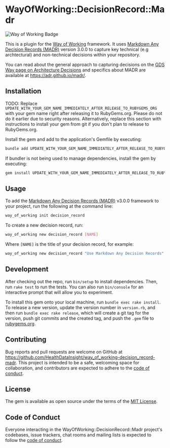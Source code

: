 # WayOfWorking::DecisionRecord::Madr

<!-- Way of Working: Main Badge Holder Start -->
![Way of Working Badge](https://img.shields.io/badge/Way_of_Working-v2.0.1-%238169e3?labelColor=black)
<!-- Way of Working: Additional Badge Holder Start -->
<!-- Way of Working: Badge Holder End -->

This is a plugin for the [Way of Working](https://github.com/HealthDataInsight/way_of_working) framework. It uses [Markdown Any Decision Records (MADR)](https://adr.github.io/madr/) version 3.0.0 to capture key technical (e.g archtectural) and non-technical decisions within your repository.

You can read about the general approach to capturing decisions on the [GDS Way page on Architecture Decisions](https://gds-way.cloudapps.digital/standards/architecture-decisions.html) and specifics about MADR are available at <https://adr.github.io/madr/>.

## Installation

TODO: Replace `UPDATE_WITH_YOUR_GEM_NAME_IMMEDIATELY_AFTER_RELEASE_TO_RUBYGEMS_ORG` with your gem name right after releasing it to RubyGems.org. Please do not do it earlier due to security reasons. Alternatively, replace this section with instructions to install your gem from git if you don't plan to release to RubyGems.org.

Install the gem and add to the application's Gemfile by executing:

```bash
bundle add UPDATE_WITH_YOUR_GEM_NAME_IMMEDIATELY_AFTER_RELEASE_TO_RUBYGEMS_ORG
```

If bundler is not being used to manage dependencies, install the gem by executing:

```bash
gem install UPDATE_WITH_YOUR_GEM_NAME_IMMEDIATELY_AFTER_RELEASE_TO_RUBYGEMS_ORG
```

## Usage

To add the [Markdown Any Decision Records (MADR)](https://adr.github.io/madr/) v3.0.0 framework to your project, run the following at the command line:

```bash
way_of_working init decision_record
```

To create a new decision record, run:

```bash
way_of_working new decision_record [NAME]
```

Where `[NAME]` is the title of your decision record, for example:

```bash
way_of_working new decision_record "Use Markdown Any Decision Records"
```

## Development

After checking out the repo, run `bin/setup` to install dependencies. Then, run `rake test` to run the tests. You can also run `bin/console` for an interactive prompt that will allow you to experiment.

To install this gem onto your local machine, run `bundle exec rake install`. To release a new version, update the version number in `version.rb`, and then run `bundle exec rake release`, which will create a git tag for the version, push git commits and the created tag, and push the `.gem` file to [rubygems.org](https://rubygems.org).

## Contributing

Bug reports and pull requests are welcome on GitHub at <https://github.com/HealthDataInsight/way_of_working-decision_record-madr>. This project is intended to be a safe, welcoming space for collaboration, and contributors are expected to adhere to the [code of conduct](https://github.com/HealthDataInsight/way_of_working-decision_record-madr/blob/main/CODE_OF_CONDUCT.md).

## License

The gem is available as open source under the terms of the [MIT License](https://opensource.org/licenses/MIT).

## Code of Conduct

Everyone interacting in the WayOfWorking::DecisionRecord::Madr project's codebases, issue trackers, chat rooms and mailing lists is expected to follow the [code of conduct](https://github.com/HealthDataInsight/way_of_working-decision_record-madr/blob/main/CODE_OF_CONDUCT.md).

